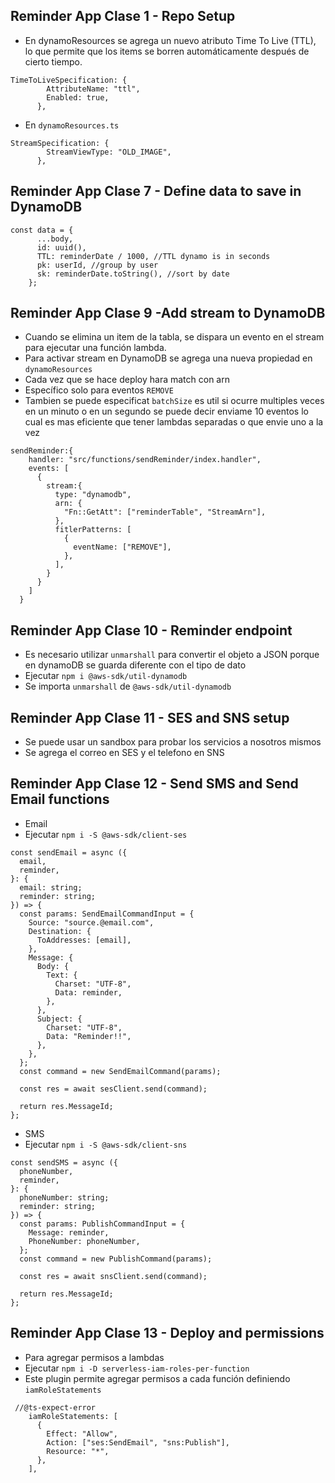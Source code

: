 ## Reminder App Clase 1 - Repo Setup

- En dynamoResources se agrega un nuevo atributo Time To Live (TTL), lo que permite que los items se borren automáticamente después de cierto tiempo.

```
TimeToLiveSpecification: {
        AttributeName: "ttl",
        Enabled: true,
      },
```

- En `dynamoResources.ts`

```
StreamSpecification: {
        StreamViewType: "OLD_IMAGE",
      },
```

## Reminder App Clase 7 - Define data to save in DynamoDB

```
const data = {
      ...body,
      id: uuid(),
      TTL: reminderDate / 1000, //TTL dynamo is in seconds
      pk: userId, //group by user
      sk: reminderDate.toString(), //sort by date
    };
```

## Reminder App Clase 9 -Add stream to DynamoDB

- Cuando se elimina un item de la tabla, se dispara un evento en el stream para ejecutar una función lambda.
- Para activar stream en DynamoDB se agrega una nueva propiedad en `dynamoResources`
- Cada vez que se hace deploy hara match con arn
- Específico solo para eventos `REMOVE`
- Tambien se puede especificat `batchSize` es util si ocurre multiples veces en un minuto o en un segundo se puede decir enviame 10 eventos lo cual es mas eficiente que tener lambdas separadas o que envie uno a la vez

```
sendReminder:{
    handler: "src/functions/sendReminder/index.handler",
    events: [
      {
        stream:{
          type: "dynamodb",
          arn: {
            "Fn::GetAtt": ["reminderTable", "StreamArn"],
          },
          fitlerPatterns: [
            {
              eventName: ["REMOVE"],
            },
          ],
        }
      }
    ]
  }
```

## Reminder App Clase 10 - Reminder endpoint

- Es necesario utilizar `unmarshall` para convertir el objeto a JSON porque en dynamoDB se guarda diferente con el tipo de dato
- Ejecutar `npm i @aws-sdk/util-dynamodb`
- Se importa `unmarshall` de `@aws-sdk/util-dynamodb`

## Reminder App Clase 11 - SES and SNS setup

- Se puede usar un sandbox para probar los servicios a nosotros mismos
- Se agrega el correo en SES y el telefono en SNS

## Reminder App Clase 12 - Send SMS and Send Email functions

- Email
- Ejecutar `npm i -S @aws-sdk/client-ses`

```
const sendEmail = async ({
  email,
  reminder,
}: {
  email: string;
  reminder: string;
}) => {
  const params: SendEmailCommandInput = {
    Source: "source.@email.com",
    Destination: {
      ToAddresses: [email],
    },
    Message: {
      Body: {
        Text: {
          Charset: "UTF-8",
          Data: reminder,
        },
      },
      Subject: {
        Charset: "UTF-8",
        Data: "Reminder!!",
      },
    },
  };
  const command = new SendEmailCommand(params);

  const res = await sesClient.send(command);

  return res.MessageId;
};
```

- SMS
- Ejecutar `npm i -S @aws-sdk/client-sns`

```
const sendSMS = async ({
  phoneNumber,
  reminder,
}: {
  phoneNumber: string;
  reminder: string;
}) => {
  const params: PublishCommandInput = {
    Message: reminder,
    PhoneNumber: phoneNumber,
  };
  const command = new PublishCommand(params);

  const res = await snsClient.send(command);

  return res.MessageId;
};
```

## Reminder App Clase 13 - Deploy and permissions

- Para agregar permisos a lambdas
- Ejecutar `npm i -D serverless-iam-roles-per-function`
- Este plugin permite agregar permisos a cada función definiendo `iamRoleStatements`

```
 //@ts-expect-error
    iamRoleStatements: [
      {
        Effect: "Allow",
        Action: ["ses:SendEmail", "sns:Publish"],
        Resource: "*",
      },
    ],
```
